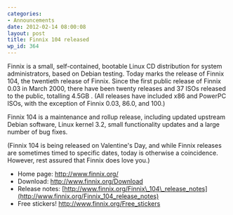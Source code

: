 ```yaml
---
categories:
- Announcements
date: 2012-02-14 08:00:08
layout: post
title: Finnix 104 released
wp_id: 364
---
```

Finnix is a small, self-contained, bootable Linux CD distribution for system administrators, based on Debian testing. Today marks the release of Finnix 104, the twentieth release of Finnix. Since the first public release of Finnix 0.03 in March 2000, there have been twenty releases and 37 ISOs released to the public, totalling 4.5GB . (All releases have included x86 and PowerPC ISOs, with the exception of Finnix 0.03, 86.0, and 100.)

Finnix 104 is a maintenance and rollup release, including updated upstream Debian software, Linux kernel 3.2, small functionality updates and a large number of bug fixes.

(Finnix 104 is being released on Valentine's Day, and while Finnix releases are sometimes timed to specific dates, today is otherwise a coincidence. However, rest assured that Finnix does love you.)

  * Home page: <http://www.finnix.org/>
  * Download: <http://www.finnix.org/Download>
  * Release notes: [http://www.finnix.org/Finnix\_104\_release_notes](http://www.finnix.org/Finnix_104_release_notes)
  * Free stickers! <http://www.finnix.org/Free_stickers>
